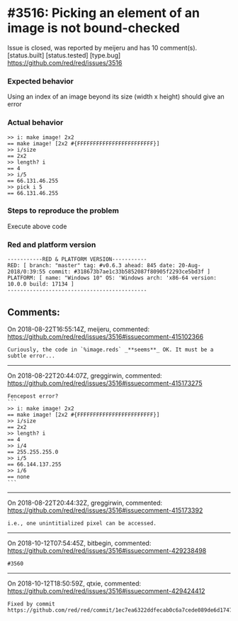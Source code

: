 
#3516: Picking an element of an image is not bound-checked
================================================================================
Issue is closed, was reported by meijeru and has 10 comment(s).
[status.built] [status.tested] [type.bug]
<https://github.com/red/red/issues/3516>

### Expected behavior
Using an index of an image beyond its size (width x height) should give an error
### Actual behavior
```
>> i: make image! 2x2
== make image! [2x2 #{FFFFFFFFFFFFFFFFFFFFFFFF}]
>> i/size
== 2x2
>> length? i
== 4
>> i/5
== 66.131.46.255
>> pick i 5
== 66.131.46.255
```
### Steps to reproduce the problem
Execute above code
### Red and platform version
```
-----------RED & PLATFORM VERSION----------- 
RED: [ branch: "master" tag: #v0.6.3 ahead: 845 date: 20-Aug-2018/0:39:55 commit: #318673b7ae1c33b5852087f80905f2293ce5bd3f ]
PLATFORM: [ name: "Windows 10" OS: 'Windows arch: 'x86-64 version: 10.0.0 build: 17134 ]
--------------------------------------------
```


Comments:
--------------------------------------------------------------------------------

On 2018-08-22T16:55:14Z, meijeru, commented:
<https://github.com/red/red/issues/3516#issuecomment-415102366>

    Curiously, the code in `%image.reds` _**seems**_ OK. It must be a subtle error...

--------------------------------------------------------------------------------

On 2018-08-22T20:44:07Z, greggirwin, commented:
<https://github.com/red/red/issues/3516#issuecomment-415173275>

    Fencepost error?
    ```
    >> i: make image! 2x2
    == make image! [2x2 #{FFFFFFFFFFFFFFFFFFFFFFFF}]
    >> i/size
    == 2x2
    >> length? i
    == 4
    >> i/4
    == 255.255.255.0
    >> i/5
    == 66.144.137.255
    >> i/6
    == none
    ```

--------------------------------------------------------------------------------

On 2018-08-22T20:44:32Z, greggirwin, commented:
<https://github.com/red/red/issues/3516#issuecomment-415173392>

    i.e., one unintitialized pixel can be accessed.

--------------------------------------------------------------------------------

On 2018-10-12T07:54:45Z, bitbegin, commented:
<https://github.com/red/red/issues/3516#issuecomment-429238498>

    #3560 

--------------------------------------------------------------------------------

On 2018-10-12T18:50:59Z, qtxie, commented:
<https://github.com/red/red/issues/3516#issuecomment-429424412>

    Fixed by commit https://github.com/red/red/commit/1ec7ea6322ddfecab0c6a7cede089de6d17473c6.

